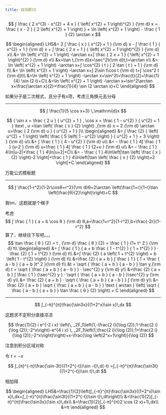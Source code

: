 ```yaml
---
title: 自测题15
---
```


$$
∫ \frac { 2 x^{3} - x^{2} + 4 x } { \left( x^{2} + 1 \right)^{2} } {\rm d} x = \frac { x - 2 } { 2 \left( x^{2} + 1 \right) } + \ln \left( x^{2} + 1 \right) - \frac { 1 } {2} \arctan x
$$

$$
\begin{aligned}
LHS&= 2 ∫ \frac { x } { x^{2} + 1 } {\rm d} x - ∫ \frac { 1 } { x^{2} + 1 } {\rm d} x + ∫ \frac { 2 x + 1 } { \left( x^{2} + 1 \right)^{2} } {\rm d} x\\
&= \ln \left( x^{2} + 1 \right) -\arctan x+∫ \frac { 2 x + 1 } { \left( x^{2} + 1 \right)^{2} } {\rm d} x\\
&x=\tan t,{\rm d}x=\sec^2t{\rm d}t,t=\arctan x\\
&= \ln \left( x^{2} + 1 \right) -\arctan x+∫ \cos^{2} ( t ) ( 2 \tan ( t ) + 1 ) {\rm d} t\\
&= \ln \left( x^{2} + 1 \right) -\arctan x+∫ 2\sin t\cos t {\rm d} t+∫ \cos^2 t {\rm d}t\\
&=\ln \left( x^{2} + 1 \right) -\arctan x+\sin^2t+\frac{t}{2}+\frac{1}{4} \sin (2 t)+C\\
&=\ln \left( x^{2} + 1 \right) -\arctan x+\sin^2\arctan x+\frac{\arctan x}{2}+\frac{1}{4} \sin (2 \arctan x)+C
\end{aligned}
$$

如果分子是二次根式，且分子有x项，考虑三角换元去分母

---

$$
∫ \frac{1}{5 \cos x+3} \,\mathrm{d}x
$$

$$
{ \sin x = \frac { 2 u } { u^{2} + 1 } , \cos x = \frac { 1 - u^{2} } { u^{2} + 1 } \text , u =\tan \left( \frac { x } {2} \right) ,{\rm d} x = 2 {\rm d} \arctan u=\frac { 2 {\rm d} u } { u^{2} + 1 } }\\
\begin{aligned}
&= ∫ \frac {2} { \left( u^{2} + 1 \right) \left( \frac { 5 \left( 1 - u^{2} \right) } { u^{2} + 1 } + 3 \right) } {\rm d} u\\
&= ∫ \frac { 1 } { 4 - u^{2} } {\rm d} u\\
&= - \frac { 1 } 4∫ \frac { 1 } {u-2 } {\rm d} u+\frac { 1 } 4∫ \frac { 1 } {2+u } {\rm d} u\\
&= - \frac { 1 } 4\ln|u-2|+\frac { 1 } 4\ln|u+2|+C\\
&= - \frac { 1 } 4\ln\left|\tan \left( \frac { x } {2} \right)-2 \right|+\frac { 1 } 4\ln\left|\tan \left( \frac { x } {2} \right)+2 \right|+C
\end{aligned}
$$

万能公式模板题

---

$$
∫ \frac{1-r^2}{1-2r\cosθ+r^2}{\rm d}θ=2\arctan \left(\frac{1+r}{1-r}\tan \left(\frac{θ}{2}\right)\right)+C
$$

我tm，这题就是个幌子

考虑
$$
∫ \frac { 1 } { a + b \cos θ } {\rm d} θ,a=\frac{1+r^2}{1-r^2},b=\frac{-2r}{1-r^2}
$$
算了，继续往下写吧。。。
$$
\tan \frac { θ } {2} = t , {\rm d} \frac { θ } {2} = \frac { 1 } {1+ t^ 2 } {\rm d} t\\
\begin{aligned}
&= ∫ \frac { 1 } { a + b \frac { 1 - t^{2} } { 1 + t^{2} } } ⋅ \frac {2} { 1 + t^{2} } {\rm d} t\\
&=∫ \frac {2} { a \left( 1 + t^{2} \right) + b \left( 1 - t^{2} \right) } {\rm d} t\\
&=\frac {2} { a + b } ∫ \frac { 1 } { 1 + \frac { a - b } { a + b }t^ 2 }{\rm d} t\\
&t = \sqrt { \frac { a + b } { a - b } } \tan y,{\rm d} t = \sqrt { \frac { a + b } { a - b } } ⋅ \sec^{2} y {\rm d} y\\
&=\frac {2} { a + b } ∫ \frac { 1 } {\sec^{2} y } ⋅ \sqrt { \frac { a + b } { a - b } }\sec^{2} y {\rm d} y\\
&= \frac {2} { a + b } ⋅ \sqrt { \frac { a + b } { a - b } } ∫ {\rm d} y\\
&= \frac {2} { a + b } \sqrt { \frac { a + b } { a - b } } \text { arctan } \left( \sqrt { \frac { a - b } { a + b } } \tan \frac { θ } {2} \right) + C
\end{aligned}
$$

---

$$
∫_{-π}^{π}\frac{\sin3x}{(1+2^x)\sin x}\,dx
$$

这题求不定积分直接凉凉

$$
\frac{1}{2} i e^{-2 i x} \left(\, _2F_1\left(1,-\frac{2 i}{\log (2)};1-\frac{2 i}{\log (2)};-2^x\right)-e^{4 i x} \, _2F_1\left(1,\frac{2 i}{\log (2)};1+\frac{2 i}{\log (2)};-2^x\right)\right)+x-\frac{\log \left(2^x+1\right)}{\log (2)}
$$

注意到积分区域对称

令 $t=-x$

$$
∫_{π}^{-π}\frac{\sin-3t}{(1+2^{-t})\sin -t}\,d(-t)
=∫_{-π}^{π}\frac{\sin3t}{(1+2^{-t})\sin t}\,dt
$$

相加得

$$
\begin{aligned}
LHS&=\frac{1}{2}\left(∫_{-π}^{π}\frac{\sin3x}{(1+2^x)\sin x}\,dx+∫_{-π}^{π}\frac{\sin3t}{(1+2^{-t})\sin t}\,dt\right)\\
&=\frac{1}{2}∫_{-π}^{π}\frac{\sin3x}{\sin x}\,dx\\
&=\frac{1}{2}∫_{-π}^{π}2 \cos (2 x)+1\,dx\\
&=π
\end{aligned}
$$
